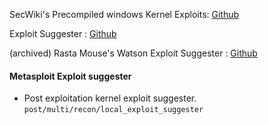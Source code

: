 SecWiki's Precompiled windows Kernel Exploits: [Github](https://github.com/SecWiki/windows-kernel-exploits)

Exploit Suggester : [Github](https://github.com/bitsadmin/wesng)

(archived) Rasta Mouse's Watson Exploit Suggester : [Github](https://github.com/rasta-mouse/Watson)

#### Metasploit Exploit suggester
- Post exploitation kernel exploit suggester.
`post/multi/recon/local_exploit_suggester`